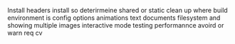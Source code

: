 Install headers
install so
deterirmeine shared or static
clean up where build environment is
config options
animations
text documents
filesystem and showing multiple images
interactive mode
testing
performannce
avoird or warn req cv
